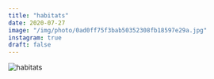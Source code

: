 ```yaml
---
title: "habitats"
date: 2020-07-27
image: "/img/photo/0ad0ff75f3bab50352308fb18597e29a.jpg"
instagram: true
draft: false
---
```


![habitats](/img/photo/0ad0ff75f3bab50352308fb18597e29a.jpg)

